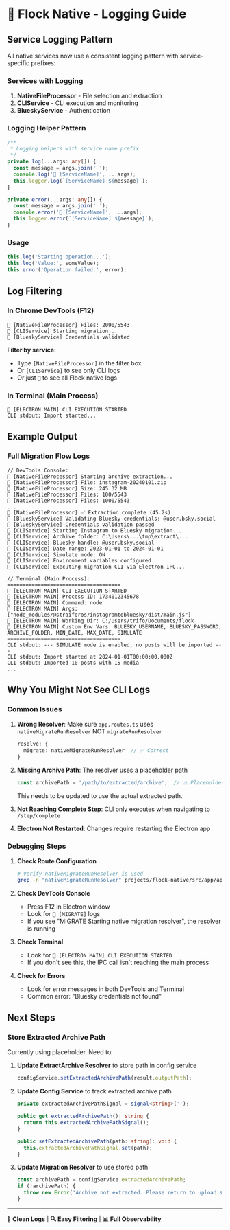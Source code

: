 # 🦅 Flock Native - Logging Guide

## Service Logging Pattern

All native services now use a consistent logging pattern with service-specific prefixes:

### Services with Logging

1. **NativeFileProcessor** - File selection and extraction
2. **CLIService** - CLI execution and monitoring  
3. **BlueskyService** - Authentication

### Logging Helper Pattern

```typescript
/**
 * Logging helpers with service name prefix
 */
private log(...args: any[]) {
  const message = args.join(' ');
  console.log('🦅 [ServiceName]', ...args);
  this.logger.log(`[ServiceName] ${message}`);
}

private error(...args: any[]) {
  const message = args.join(' ');
  console.error('🦅 [ServiceName]', ...args);
  this.logger.error(`[ServiceName] ${message}`);
}
```

### Usage

```typescript
this.log('Starting operation...');
this.log('Value:', someValue);
this.error('Operation failed:', error);
```

## Log Filtering

### In Chrome DevTools (F12)
```
🦅 [NativeFileProcessor] Files: 2090/5543
🦅 [CLIService] Starting migration...
🦅 [BlueskyService] Credentials validated
```

**Filter by service:**
- Type `[NativeFileProcessor]` in the filter box
- Or `[CLIService]` to see only CLI logs
- Or just `🦅` to see all Flock native logs

### In Terminal (Main Process)
```
🚀 [ELECTRON MAIN] CLI EXECUTION STARTED
CLI stdout: Import started...
```

## Example Output

### Full Migration Flow Logs

```
// DevTools Console:
🦅 [NativeFileProcessor] Starting archive extraction...
🦅 [NativeFileProcessor] File: instagram-20240101.zip
🦅 [NativeFileProcessor] Size: 245.32 MB
🦅 [NativeFileProcessor] Files: 100/5543
🦅 [NativeFileProcessor] Files: 1000/5543
...
🦅 [NativeFileProcessor] ✅ Extraction complete (45.2s)
🦅 [BlueskyService] Validating Bluesky credentials: @user.bsky.social
🦅 [BlueskyService] Credentials validation passed
🦅 [CLIService] Starting Instagram to Bluesky migration...
🦅 [CLIService] Archive folder: C:\Users\...\tmp\extract\...
🦅 [CLIService] Bluesky handle: @user.bsky.social
🦅 [CLIService] Date range: 2023-01-01 to 2024-01-01
🦅 [CLIService] Simulate mode: ON
🦅 [CLIService] Environment variables configured
🦅 [CLIService] Executing migration CLI via Electron IPC...

// Terminal (Main Process):
=====================================
🚀 [ELECTRON MAIN] CLI EXECUTION STARTED
🚀 [ELECTRON MAIN] Process ID: 1734012345678
🚀 [ELECTRON MAIN] Command: node
🚀 [ELECTRON MAIN] Args: ["node_modules/@straiforos/instagramtobluesky/dist/main.js"]
🚀 [ELECTRON MAIN] Working Dir: C:/Users/trifo/Documents/flock
🚀 [ELECTRON MAIN] Custom Env Vars: BLUESKY_USERNAME, BLUESKY_PASSWORD, ARCHIVE_FOLDER, MIN_DATE, MAX_DATE, SIMULATE
=====================================
CLI stdout: --- SIMULATE mode is enabled, no posts will be imported ---
CLI stdout: Import started at 2024-01-01T00:00:00.000Z
CLI stdout: Imported 10 posts with 15 media
...
```

## Why You Might Not See CLI Logs

### Common Issues

1. **Wrong Resolver**: Make sure `app.routes.ts` uses `nativeMigrateRunResolver` NOT `migrateRunResolver`
   ```typescript
   resolve: {
     migrate: nativeMigrateRunResolver  // ✅ Correct
   }
   ```

2. **Missing Archive Path**: The resolver uses a placeholder path
   ```typescript
   const archivePath = '/path/to/extracted/archive';  // ⚠️ Placeholder
   ```
   This needs to be updated to use the actual extracted path.

3. **Not Reaching Complete Step**: CLI only executes when navigating to `/step/complete`

4. **Electron Not Restarted**: Changes require restarting the Electron app

### Debugging Steps

1. **Check Route Configuration**
   ```bash
   # Verify nativeMigrateRunResolver is used
   grep -n "nativeMigrateRunResolver" projects/flock-native/src/app/app.routes.ts
   ```

2. **Check DevTools Console**
   - Press F12 in Electron window
   - Look for `🦅 [MIGRATE]` logs
   - If you see "MIGRATE Starting native migration resolver", the resolver is running

3. **Check Terminal**
   - Look for `🚀 [ELECTRON MAIN] CLI EXECUTION STARTED`
   - If you don't see this, the IPC call isn't reaching the main process

4. **Check for Errors**
   - Look for error messages in both DevTools and Terminal
   - Common error: "Bluesky credentials not found"

## Next Steps

### Store Extracted Archive Path

Currently using placeholder. Need to:

1. **Update ExtractArchive Resolver** to store path in config service
   ```typescript
   configService.setExtractedArchivePath(result.outputPath);
   ```

2. **Update Config Service** to track extracted archive path
   ```typescript
   private extractedArchivePathSignal = signal<string>('');
   
   public get extractedArchivePath(): string {
     return this.extractedArchivePathSignal();
   }
   
   public setExtractedArchivePath(path: string): void {
     this.extractedArchivePathSignal.set(path);
   }
   ```

3. **Update Migration Resolver** to use stored path
   ```typescript
   const archivePath = configService.extractedArchivePath;
   if (!archivePath) {
     throw new Error('Archive not extracted. Please return to upload step.');
   }
   ```

---

**🦅 Clean Logs** | **🔍 Easy Filtering** | **📊 Full Observability**

